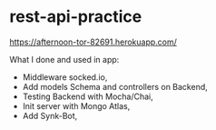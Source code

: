 # rest-api-practice

https://afternoon-tor-82691.herokuapp.com/

What I done and used in app:
- Middleware socked.io,
- Add models Schema and controllers on Backend,
- Testing Backend with Mocha/Chai,
- Init server with Mongo Atlas,
- Add Synk-Bot,
